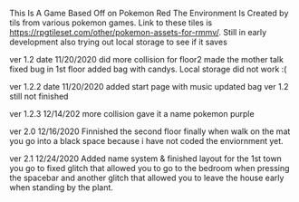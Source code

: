 This Is A Game Based Off on Pokemon Red 
The Environment Is Created by tils from various pokemon games.
Link to these tiles is https://rpgtileset.com/other/pokemon-assets-for-rmmv/.
Still in early development
also trying out local storage to see if it saves


ver 1.2 date 11/20/2020
did more collision for floor2 made the mother talk fixed bug in 1st floor added bag with candys.
Local storage did not work :(

ver 1.2.2 date 11/20/2020
added start page with music updated bag ver 1.2 still not finished

ver 1.2.3 12/14/202
more collision gave it a name pokemon purple

ver 2.0 12/16/2020
Finnished the second floor finally when walk on the mat you go into a black space because i have not coded the enviornment yet.

ver 2.1 12/24/2020
Added name system & finished layout for the 1st town you go to 
fixed glitch that allowed you to go to the bedroom when pressing the spacebar and another glitch that allowed you to leave the house early when standing by the plant.
